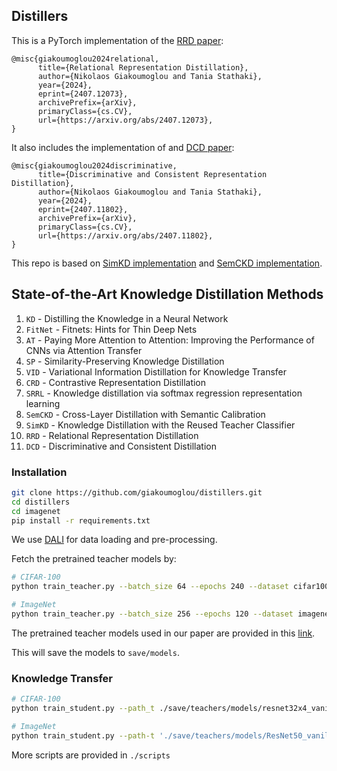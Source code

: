 ## Distillers

This is a PyTorch implementation of the [RRD paper](https://arxiv.org/abs/2407.12073):
```
@misc{giakoumoglou2024relational,
      title={Relational Representation Distillation}, 
      author={Nikolaos Giakoumoglou and Tania Stathaki},
      year={2024},
      eprint={2407.12073},
      archivePrefix={arXiv},
      primaryClass={cs.CV},
      url={https://arxiv.org/abs/2407.12073}, 
}
```

It also includes the implementation of and [DCD paper](https://arxiv.org/abs/2407.11802):

```
@misc{giakoumoglou2024discriminative,
      title={Discriminative and Consistent Representation Distillation}, 
      author={Nikolaos Giakoumoglou and Tania Stathaki},
      year={2024},
      eprint={2407.11802},
      archivePrefix={arXiv},
      primaryClass={cs.CV},
      url={https://arxiv.org/abs/2407.11802}, 
}
```

This repo is based on [SimKD implementation](https://github.com/DefangChen/SimKD) and [SemCKD implementation](https://github.com/DefangChen/SemCKD).

## State-of-the-Art Knowledge Distillation Methods

1. `KD` - Distilling the Knowledge in a Neural Network  
2. `FitNet` - Fitnets: Hints for Thin Deep Nets  
3. `AT` - Paying More Attention to Attention: Improving the Performance of CNNs via Attention Transfer  
4. `SP` - Similarity-Preserving Knowledge Distillation  
5. `VID` - Variational Information Distillation for Knowledge Transfer 
6. `CRD` - Contrastive Representation Distillation  
7. `SRRL` - Knowledge distillation via softmax regression representation learning
8. `SemCKD` - Cross-Layer Distillation with Semantic Calibration
9. `SimKD` - Knowledge Distillation with the Reused Teacher Classifier
10. `RRD` - Relational Representation Distillation
11. `DCD` - Discriminative and Consistent Distillation


### Installation

```bash
git clone https://github.com/giakoumoglou/distillers.git
cd distillers
cd imagenet
pip install -r requirements.txt
```

We use [DALI](https://github.com/NVIDIA/DALI) for data loading and pre-processing.

Fetch the pretrained teacher models by:

```bash
# CIFAR-100
python train_teacher.py --batch_size 64 --epochs 240 --dataset cifar100 --model resnet32x4 --learning_rate 0.05 --lr_decay_epochs 150,180,210 --weight_decay 5e-4 --trial 0 --gpu_id 0

# ImageNet
python train_teacher.py --batch_size 256 --epochs 120 --dataset imagenet --model ResNet18 --learning_rate 0.1 --lr_decay_epochs 30,60,90 --weight_decay 1e-4 --num_workers 32 --gpu_id 0,1,2,3 --dist-url tcp://127.0.0.1:23333 --multiprocessing-distributed --dali gpu --trial 0 
```

The pretrained teacher models used in our paper are provided in this [link](https://drive.google.com/drive/folders/1j7b8TmftKIRC7ChUwAqVWPIocSiacvP4?usp=sharing). 

This will save the models to `save/models`.


### Knowledge Transfer

```bash
# CIFAR-100
python train_student.py --path_t ./save/teachers/models/resnet32x4_vanilla/resnet32x4_best.pth --distill simkd --model_s resnet8x4 -c 0 -d 0 -b 1 --trial 0

# ImageNet
python train_student.py --path-t './save/teachers/models/ResNet50_vanilla/ResNet50_best.pth' --batch_size 256 --epochs 120 --dataset imagenet --model_s ResNet18 --distill simkd -c 0 -d 0 -b 1 --learning_rate 0.1 --lr_decay_epochs 30,60,90 --weight_decay 1e-4 --num_workers 32 --gpu_id 0,1,2,3 --dist-url tcp://127.0.0.1:23444 --multiprocessing-distributed --dali gpu --trial 0 
```
More scripts are provided in `./scripts`
